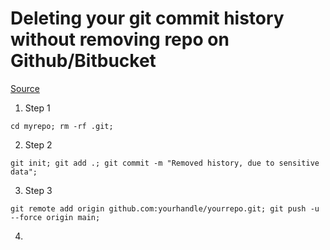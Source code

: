 # Deleting your git commit history without removing repo on Github/Bitbucket

[Source](https://www.willandskill.se/sv/articles/deleting-your-git-commit-history-without-removing-repo-on-github-bitbucket)
1. Step 1
```shell
cd myrepo; rm -rf .git;
```
2. Step 2
```shell
git init; git add .; git commit -m "Removed history, due to sensitive data";
```
3. Step 3
```shell
git remote add origin github.com:yourhandle/yourrepo.git; git push -u --force origin main;
```   
4. 